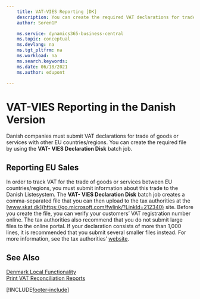 ```yaml
---
    title: VAT-VIES Reporting [DK]
    description: You can create the required VAT declarations for trade of goods or services file by using the VAT- VIES Declaration Disk batch job.
    author: SorenGP

    ms.service: dynamics365-business-central
    ms.topic: conceptual
    ms.devlang: na
    ms.tgt_pltfrm: na
    ms.workload: na
    ms.search.keywords:
    ms.date: 06/18/2021
    ms.author: edupont

---
```

# VAT-VIES Reporting in the Danish Version
Danish companies must submit VAT declarations for trade of goods or services with other EU countries/regions. You can create the required file by using the **VAT- VIES Declaration Disk** batch job.  

## Reporting EU Sales  
 In order to track VAT for the trade of goods or services between EU countries/regions, you must submit information about this trade to the Danish Listesystem. The **VAT- VIES Declaration Disk** batch job creates a comma-separated file that you can then upload to the tax authorities at the [www.skat.dk](https://go.microsoft.com/fwlink/?LinkId=212340) site. Before you create the file, you can verify your customers’ VAT registration number online. The tax authorities also recommend that you do not submit large files to the online portal. If your declaration consists of more than 1,000 lines, it is recommended that you submit several smaller files instead. For more information, see the tax authorities’ [website](https://www.skat.dk).  

## See Also  
[Denmark Local Functionality](denmark-local-functionality.md)  
 [Print VAT Reconciliation Reports](how-to-print-vat-reconciliation-reports.md)    


[!INCLUDE[footer-include](../../includes/footer-banner.md)]